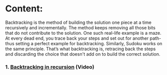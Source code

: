   # Content:
  Backtracking is the method of building the solution one piece at a time recursively and incrementally. The method keeps removing all those bits that do not contribute to the solution.
One such real-life example is a maze. At every dead end, you trace back your steps and set out for another path- thus setting a perfect example for backtracking. Similarly, Sudoku works on the same principle.
That’s what backtracking is, retracing back the steps and discarding the choice that doesn't add on to build the correct solution.
  
  ### 1. [Backtracking in recursion](https://www.youtube.com/watch?v=S3rnLLHl0PM&list=PLKKfKV1b9e8pWy_UIiJlOlX_T4al_UtQJ&index=5) (Video)
